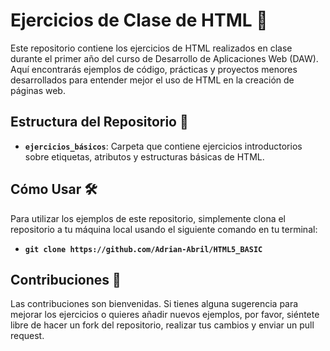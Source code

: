 # Ejercicios de Clase de HTML 🚀

Este repositorio contiene los ejercicios de HTML realizados en clase durante el primer año del curso de Desarrollo de Aplicaciones Web (DAW). Aquí encontrarás ejemplos de código, prácticas y proyectos menores desarrollados para entender mejor el uso de HTML en la creación de páginas web.

## Estructura del Repositorio 📂

- **`ejercicios_básicos`**: Carpeta que contiene ejercicios introductorios sobre etiquetas, atributos y estructuras básicas de HTML.

## Cómo Usar 🛠️

Para utilizar los ejemplos de este repositorio, simplemente clona el repositorio a tu máquina local usando el siguiente comando en tu terminal:

- **`git clone https://github.com/Adrian-Abril/HTML5_BASIC`**

## Contribuciones 🤝

Las contribuciones son bienvenidas. Si tienes alguna sugerencia para mejorar los ejercicios o quieres añadir nuevos ejemplos, por favor, siéntete libre de hacer un fork del repositorio, realizar tus cambios y enviar un pull request.
